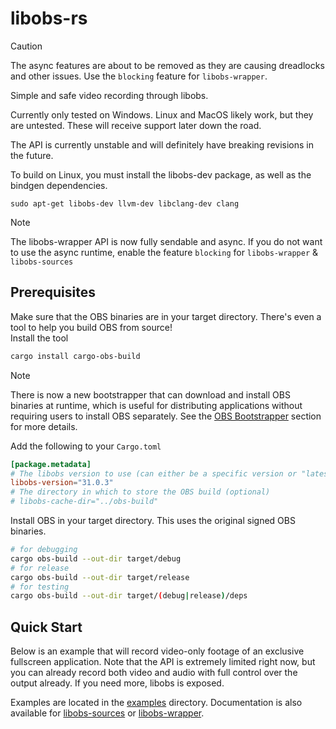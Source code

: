 # libobs-rs


> [!CAUTION]
> The async features are about to be removed as they are causing dreadlocks and other issues. Use the `blocking` feature for `libobs-wrapper`. 


Simple and safe video recording through libobs.

Currently only tested on Windows. Linux and MacOS likely work, but they are untested. These will receive support later down the road.

The API is currently unstable and will definitely have breaking revisions in the future.

To build on Linux, you must install the libobs-dev package, as well as the bindgen dependencies.
```
sudo apt-get libobs-dev llvm-dev libclang-dev clang
```


> [!NOTE]
> The libobs-wrapper API is now fully sendable and async. If you do not want to use the async runtime, enable the feature `blocking` for `libobs-wrapper` & `libobs-sources`


## Prerequisites
Make sure that the OBS binaries are in your target directory. There's even a tool to help you build OBS from source! <br>
Install the tool
```bash
cargo install cargo-obs-build
```

> [!NOTE]
> There is now a new bootstrapper that can download and install OBS binaries at runtime, which is useful for distributing applications without requiring users to install OBS separately. See the [OBS Bootstrapper](./libobs-wrapper/README.md#obs-bootstrapper) section for more details.

Add the following to your `Cargo.toml`
```toml
[package.metadata]
# The libobs version to use (can either be a specific version or "latest")
libobs-version="31.0.3"
# The directory in which to store the OBS build (optional)
# libobs-cache-dir="../obs-build"

```

Install OBS in your target directory. This uses the original signed OBS binaries.
```bash
# for debugging
cargo obs-build --out-dir target/debug
# for release
cargo obs-build --out-dir target/release
# for testing
cargo obs-build --out-dir target/(debug|release)/deps
```


## Quick Start

Below is an example that will record video-only footage of an exclusive fullscreen application. Note that the API is extremely limited right now, but you can already record both video and audio with full control over the output already. If you need more, libobs is exposed.

Examples are located in the [examples](./examples) directory.
Documentation is also available for [libobs-sources](./libobs-sources/README.md) or [libobs-wrapper](./libobs-wrapper/README.md).
